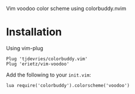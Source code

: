 Vim voodoo color scheme using colorbuddy.nvim

# Installation

Using vim-plug

```{vim}
Plug 'tjdevries/colorbuddy.vim'
Plug 'erietz/vim-voodoo'
```

Add the following to your `init.vim`:

`lua require('colorbuddy').colorscheme('voodoo')`
